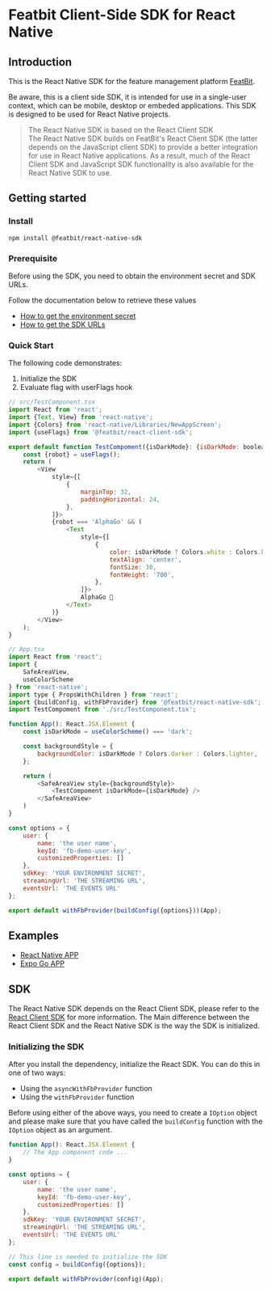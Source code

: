 # Featbit Client-Side SDK for React Native

## Introduction

This is the React Native SDK for the feature management platform [FeatBit](https://www.featbit.co).

Be aware, this is a client side SDK, it is intended for use in a single-user context, which can be mobile, desktop or embeded applications. This SDK is designed to be used for React Native projects.

> The React Native SDK is based on the React Client SDK  
The React Native SDK builds on FeatBit's React Client SDK (the latter depends on the JavaScript client SDK) to provide a better integration for use in React Native applications. As a result, much of the React Client SDK and JavaScript SDK functionality is also available for the React Native SDK to use.

## Getting started
### Install

```
npm install @featbit/react-native-sdk
```

### Prerequisite

Before using the SDK, you need to obtain the environment secret and SDK URLs.

Follow the documentation below to retrieve these values

- [How to get the environment secret](https://docs.featbit.co/sdk/faq#how-to-get-the-environment-secret)
- [How to get the SDK URLs](https://docs.featbit.co/sdk/faq#how-to-get-the-sdk-urls)

### Quick Start

The following code demonstrates:
1. Initialize the SDK
2. Evaluate flag with userFlags hook

```javascript
// src/TestComponent.tsx
import React from 'react';
import {Text, View} from 'react-native';
import {Colors} from 'react-native/Libraries/NewAppScreen';
import {useFlags} from '@featbit/react-client-sdk';

export default function TestCompoment({isDarkMode}: {isDarkMode: boolean}) {
    const {robot} = useFlags();
    return (
        <View
            style={[
                {
                    marginTop: 32,
                    paddingHorizontal: 24,
                },
            ]}>
            {robot === 'AlphaGo' && (
                <Text
                    style={[
                        {
                            color: isDarkMode ? Colors.white : Colors.black,
                            textAlign: 'center',
                            fontSize: 30,
                            fontWeight: '700',
                        },
                    ]}>
                    AlphaGo 🤖
                </Text>
            )}
        </View>
    );
}

// App.tsx
import React from 'react';
import {
    SafeAreaView,
    useColorScheme
} from 'react-native';
import type { PropsWithChildren } from 'react';
import {buildConfig, withFbProvider} from '@featbit/react-native-sdk';
import TestCompoment from './src/TestComponent.tsx';

function App(): React.JSX.Element {
    const isDarkMode = useColorScheme() === 'dark';

    const backgroundStyle = {
        backgroundColor: isDarkMode ? Colors.darker : Colors.lighter,
    };

    return (
        <SafeAreaView style={backgroundStyle}>
            <TestCompoment isDarkMode={isDarkMode} />
        </SafeAreaView>
    )
}

const options = {
    user: {
        name: 'the user name',
        keyId: 'fb-demo-user-key',
        customizedProperties: []
    },
    sdkKey: 'YOUR ENVIRONMENT SECRET',
    streamingUrl: 'THE STREAMING URL',
    eventsUrl: 'THE EVENTS URL'
};

export default withFbProvider(buildConfig({options}))(App);
```

## Examples

- [React Native APP](./examples/ReactNativeApp)
- [Expo Go APP](./examples/ExpoApp)

## SDK

The React Native SDK depends on the React Client SDK, please refer to the [React Client SDK](https://github.com/featbit/featbit-react-client-sdk) for more information.
The Main difference between the React Client SDK and the React Native SDK is the way the SDK is initialized.

### Initializing the SDK
After you install the dependency, initialize the React SDK. You can do this in one of two ways:

- Using the `asyncWithFbProvider` function
- Using the `withFbProvider` function

Before using either of the above ways, you need to create a `IOption` object and please make sure that you have called the `buildConfig` function with the `IOption` object as an argument.

```javascript
function App(): React.JSX.Element {
    // The App component code ...
}

const options = {
    user: {
        name: 'the user name',
        keyId: 'fb-demo-user-key',
        customizedProperties: []
    },
    sdkKey: 'YOUR ENVIRONMENT SECRET',
    streamingUrl: 'THE STREAMING URL',
    eventsUrl: 'THE EVENTS URL'
};

// This line is needed to initialize the SDK
const config = buildConfig({options});

export default withFbProvider(config)(App);

```